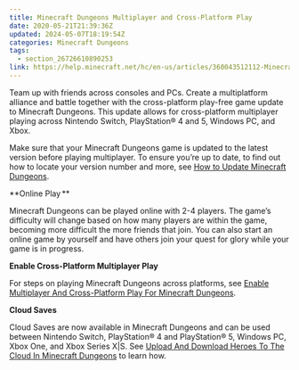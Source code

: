 ```yaml
---
title: Minecraft Dungeons Multiplayer and Cross-Platform Play
date: 2020-05-21T21:39:36Z
updated: 2024-05-07T18:19:54Z
categories: Minecraft Dungeons
tags:
  - section_26726610890253
link: https://help.minecraft.net/hc/en-us/articles/360043512112-Minecraft-Dungeons-Multiplayer-and-Cross-Platform-Play
---
```


Team up with friends across consoles and PCs. Create a multiplatform alliance and battle together with the cross-platform play-free game update to Minecraft Dungeons. This update allows for cross-platform multiplayer playing across Nintendo Switch, PlayStation® 4 and 5, Windows PC, and Xbox. 

Make sure that your Minecraft Dungeons game is updated to the latest version before playing multiplayer. To ensure you’re up to date, to find out how to locate your version number and more, see [How to Update Minecraft Dungeons](./Enable-Multiplayer-and-Cross-Platform-Play-for-Minecraft-Dungeons.md#h_01FG7WEN7BM1GT5NQW3HHP7791).

**Online Play ** 

Minecraft Dungeons can be played online with 2-4 players. The game’s difficulty will change based on how many players are within the game, becoming more difficult the more friends that join. You can also start an online game by yourself and have others join your quest for glory while your game is in progress. 

**Enable Cross-Platform Multiplayer Play** 

For steps on playing Minecraft Dungeons across platforms, see [Enable Multiplayer And Cross-Platform Play For Minecraft Dungeons](./Enable-Multiplayer-and-Cross-Platform-Play-for-Minecraft-Dungeons.md).

**Cloud Saves** 

Cloud Saves are now available in Minecraft Dungeons and can be used between Nintendo Switch, PlayStation® 4 and PlayStation® 5, Windows PC, Xbox One, and Xbox Series X\|S. See [Upload And Download Heroes To The Cloud In Minecraft Dungeons](./Upload-and-Download-Heroes-to-the-Cloud-in-Minecraft-Dungeons.md) to learn how.

